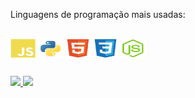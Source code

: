 Linguagens de programação mais usadas:

<div style="display: inline_block"><br>
  <img align="center" alt="BL-Javascript" height="30" width="40" src="https://raw.githubusercontent.com/devicons/devicon/master/icons/javascript/javascript-plain.svg"/>
  <img align="center" alt="BL-Javascript" height="30" width="40" src="https://raw.githubusercontent.com/devicons/devicon/master/icons/python/python-original.svg"/>
  <img align="center" alt="BL-Javascript" height="30" width="40" src="https://raw.githubusercontent.com/devicons/devicon/master/icons/html5/html5-original.svg"/>
  <img align="center" alt="BL-Javascript" height="30" width="40" src="https://raw.githubusercontent.com/devicons/devicon/master/icons/css3/css3-original.svg"/>
  <img align="center" alt="BL-Javascript" height="30" width="40" src="https://raw.githubusercontent.com/devicons/devicon/master/icons/nodejs/nodejs-original.svg"/>
</div>

##

<div>
  <a href="https://github.com/BlueBLzz">
  <img height="200px" src="https://github-readme-stats.vercel.app/api?username=BlueBLzz&show_icons=true&theme=dark&include_all_commits=true&count_private=true"/>
  <img height="200px" src="https://github-readme-stats.vercel.app/api/top-langs/?username=BlueBLzz&layout=compact&langs_count=16&theme=dark"/>
</div>
  
##
